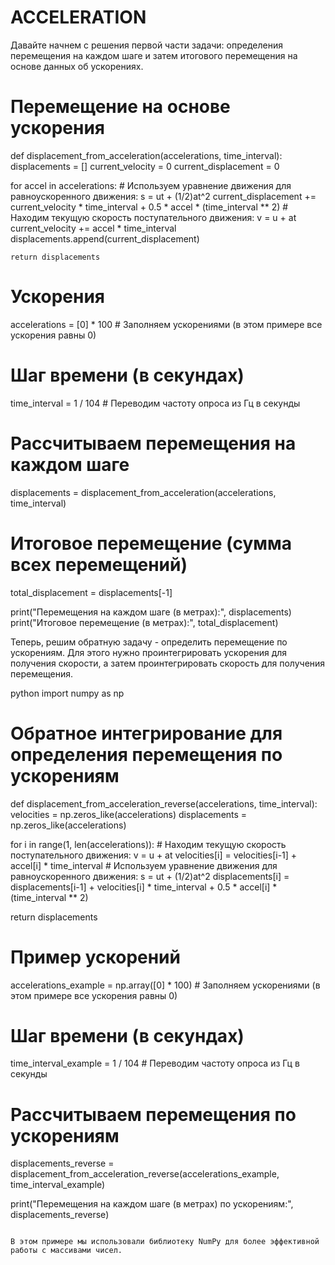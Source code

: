 # ACCELERATION
Давайте начнем с решения первой части задачи: определения перемещения на каждом шаге и затем итогового перемещения на основе данных об ускорениях.


# Перемещение на основе ускорения
def displacement_from_acceleration(accelerations, time_interval):
    displacements = []
    current_velocity = 0
    current_displacement = 0

  for accel in accelerations:
        # Используем уравнение движения для равноускоренного движения: s = ut + (1/2)at^2
        current_displacement += current_velocity * time_interval + 0.5 * accel * (time_interval ** 2)
        # Находим текущую скорость поступательного движения: v = u + at
        current_velocity += accel * time_interval
        displacements.append(current_displacement)

    return displacements

# Ускорения
accelerations = [0] * 100  # Заполняем ускорениями (в этом примере все ускорения равны 0)

# Шаг времени (в секундах)
time_interval = 1 / 104  # Переводим частоту опроса из Гц в секунды

# Рассчитываем перемещения на каждом шаге
displacements = displacement_from_acceleration(accelerations, time_interval)

# Итоговое перемещение (сумма всех перемещений)
total_displacement = displacements[-1]

print("Перемещения на каждом шаге (в метрах):", displacements)
print("Итоговое перемещение (в метрах):", total_displacement)



Теперь, решим обратную задачу - определить перемещение по ускорениям. Для этого нужно проинтегрировать ускорения для получения скорости, а затем проинтегрировать скорость для получения перемещения.

python
import numpy as np

# Обратное интегрирование для определения перемещения по ускорениям
def displacement_from_acceleration_reverse(accelerations, time_interval):
    velocities = np.zeros_like(accelerations)
    displacements = np.zeros_like(accelerations)

  for i in range(1, len(accelerations)):
        # Находим текущую скорость поступательного движения: v = u + at
        velocities[i] = velocities[i-1] + accel[i] * time_interval
        # Используем уравнение движения для равноускоренного движения: s = ut + (1/2)at^2
        displacements[i] = displacements[i-1] + velocities[i] * time_interval + 0.5 * accel[i] * (time_interval ** 2)

  return displacements

# Пример ускорений
accelerations_example = np.array([0] * 100)  # Заполняем ускорениями (в этом примере все ускорения равны 0)

# Шаг времени (в секундах)
time_interval_example = 1 / 104  # Переводим частоту опроса из Гц в секунды

# Рассчитываем перемещения по ускорениям
displacements_reverse = displacement_from_acceleration_reverse(accelerations_example, time_interval_example)

print("Перемещения на каждом шаге (в метрах) по ускорениям:", displacements_reverse)
```

В этом примере мы использовали библиотеку NumPy для более эффективной работы с массивами чисел.
